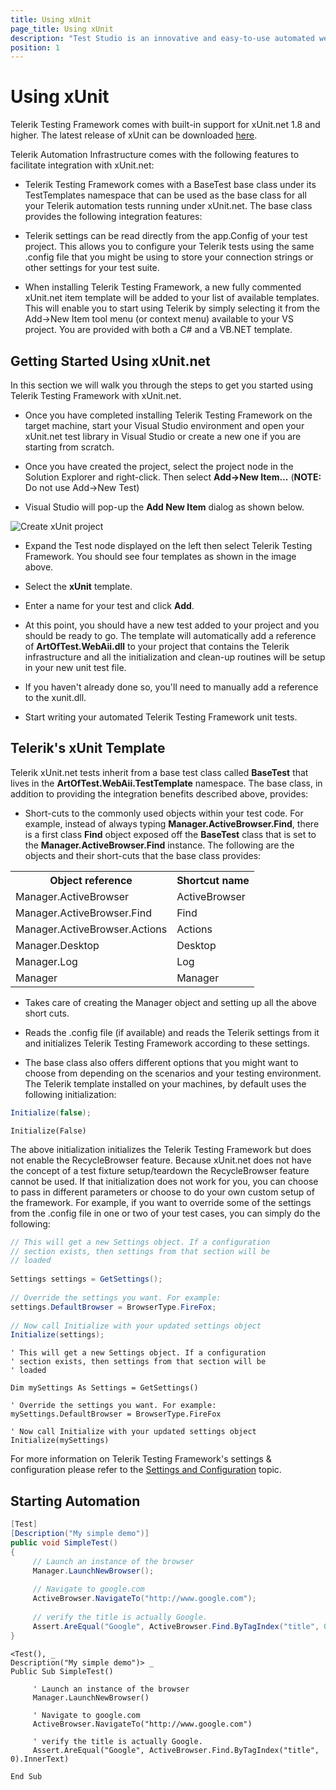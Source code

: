 ```yaml
---
title: Using xUnit
page_title: Using xUnit
description: "Test Studio is an innovative and easy-to-use automated web, WPF and load testing solution. Test Studio tests support essential technologies like ASP.NET AJAX, Silverlight, PHP and MVC. HTML5, Testing framework, functional testing, performance testing, load testing, exploratory testing, manual testing."
position: 1
---
```


# Using xUnit

Telerik Testing Framework comes with built-in support for xUnit.net 1.8 and higher. The latest release of xUnit can be downloaded <a href="http://xunit.codeplex.com/releases/view/62840" target="_blank">here</a>.
 
Telerik Automation Infrastructure comes with the following features to facilitate integration with xUnit.net:

* Telerik Testing Framework comes with a BaseTest base class under its TestTemplates namespace that can be used as the base class for all your Telerik automation tests running under xUnit.net. The base class provides the following integration features:

* Telerik settings can be read directly from the app.Config of your test project. This allows you to configure your Telerik tests using the same .config file that you might be using to store your connection strings or other settings for your test suite.

* When installing Telerik Testing Framework, a new fully commented xUnit.net item template will be added to your list of available templates. This will enable you to start using Telerik by simply selecting it from the Add->New Item tool menu (or context menu) available to your VS project. You are provided with both a C# and a VB.NET template.

## Getting Started Using xUnit.net

In this section we will walk you through the steps to get you started using Telerik Testing Framework with xUnit.net.

* Once you have completed installing Telerik Testing Framework on the target machine, start your Visual Studio environment and open your xUnit.net test library in Visual Studio or create a new one if you are starting from scratch.

* Once you have created the project, select the project node in the Solution Explorer and right-click. Then select **Add->New Item...** (**NOTE:** Do not use Add->New Test)

* Visual Studio will pop-up the **Add New Item** dialog as shown below.

![Create xUnit project][1]

* Expand the Test node displayed on the left then select Telerik Testing Framework. You should see four templates as shown in the image above.

* Select the **xUnit** template.

* Enter a name for your test and click **Add**.

* At this point, you should have a new test added to your project and you should be ready to go. The template will automatically add a reference of **ArtOfTest.WebAii.dll** to your project that contains the Telerik infrastructure and all the initialization and clean-up routines will be setup in your new unit test file.

* If you haven't already done so, you'll need to manually add a reference to the xunit.dll.

* Start writing your automated Telerik Testing Framework unit tests.

## Telerik's xUnit Template

Telerik xUnit.net tests inherit from a base test class called **BaseTest** that lives in the **ArtOfTest.WebAii.TestTemplate** namespace. The base class, in addition to providing the integration benefits described above, provides:

* Short-cuts to the commonly used objects within your test code. For example, instead of always typing **Manager.ActiveBrowser.Find**, there is a first class **Find** object exposed off the **BaseTest** class that is set to the **Manager.ActiveBrowser.Find** instance. The following are the objects and their short-cuts that the base class provides:

<table class="docs">
<tr>
	<th>Object reference</th><th>Shortcut name</th>
</tr>
<tr>
	<td>Manager.ActiveBrowser</td>
	<td>ActiveBrowser</td>
</tr>
<tr>
	<td>Manager.ActiveBrowser.Find</td>
	<td>Find</td>
</tr>
<tr>
	<td>Manager.ActiveBrowser.Actions</td>
	<td>Actions</td>
</tr>
<tr>
	<td>Manager.Desktop</td>
	<td>Desktop</td>
</tr>
<tr>
	<td>Manager.Log</td>
	<td>Log</td>
</tr>
<tr>
	<td>Manager</td>
	<td>Manager</td>
</tr>
</table>

* Takes care of creating the Manager object and setting up all the above short cuts.

* Reads the .config file (if available) and reads the Telerik settings from it and initializes Telerik Testing Framework according to these settings.

* The base class also offers different options that you might want to choose from depending on the scenarios and your testing environment. The Telerik template installed on your machines, by default uses the following initialization:

```C#
Initialize(false);
```
```VB
Initialize(False)
```

The above initialization initializes the Telerik Testing Framework but does not enable the RecycleBrowser feature. Because xUnit.net does not have the concept of a test fixture setup/teardown the RecycleBrowser feature cannot be used. If that initialization does not work for you, you can choose to pass in different parameters or choose to do your own custom setup of the framework. For example, if you want to override some of the settings from the .config file in one or two of your test cases, you can simply do the following:

```C#
// This will get a new Settings object. If a configuration
// section exists, then settings from that section will be
// loaded
  
Settings settings = GetSettings();
  
// Override the settings you want. For example:
settings.DefaultBrowser = BrowserType.FireFox;
  
// Now call Initialize with your updated settings object
Initialize(settings);
```
```VB
' This will get a new Settings object. If a configuration
' section exists, then settings from that section will be
' loaded
  
Dim mySettings As Settings = GetSettings()
  
' Override the settings you want. For example:
mySettings.DefaultBrowser = BrowserType.FireFox
  
' Now call Initialize with your updated settings object
Initialize(mySettings)
```

For more information on Telerik Testing Framework's settings & configuration please refer to the <a href="/testing-framework/write-tests-in-code/intermediate-topics-wtc/settings-and-configuration-wtc/settings-class" target="_blank">Settings and Configuration</a> topic.

## Starting Automation


```C#
[Test]
[Description("My simple demo")]
public void SimpleTest()
{
     // Launch an instance of the browser
     Manager.LaunchNewBrowser();
  
     // Navigate to google.com
     ActiveBrowser.NavigateTo("http://www.google.com");
  
     // verify the title is actually Google.
     Assert.AreEqual("Google", ActiveBrowser.Find.ByTagIndex("title", 0).InnerText);
}
```
```VB
<Test(), _
Description("My simple demo")> _
Public Sub SimpleTest()
  
     ' Launch an instance of the browser
     Manager.LaunchNewBrowser()
  
     ' Navigate to google.com
     ActiveBrowser.NavigateTo("http://www.google.com")
  
     ' verify the title is actually Google.
     Assert.AreEqual("Google", ActiveBrowser.Find.ByTagIndex("title", 0).InnerText)
  
End Sub
```

[1]: /img/testing-framework/using-xunit/fig1.png